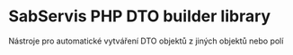 # SabServis PHP DTO builder library

Nástroje pro automatické vytváření DTO objektů z jiných objektů nebo polí

